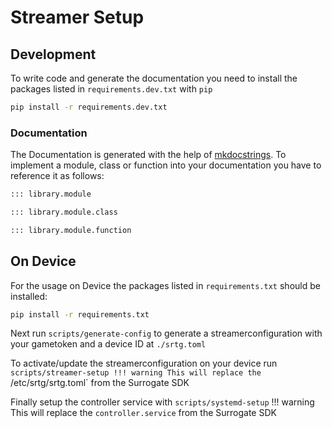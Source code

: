 # Streamer Setup

## Development

To write code and generate the documentation you need to install the packages listed in `requirements.dev.txt` with `pip`

```bash
pip install -r requirements.dev.txt
```

### Documentation

The Documentation is generated with the help of [mkdocstrings](https://mkdocstrings.github.io/#). To implement a module, class or function into your documentation you have to reference it as follows:

```md
::: library.module

::: library.module.class

::: library.module.function
```

## On Device

For the usage on Device the packages listed in `requirements.txt` should be installed:

```bash
pip install -r requirements.txt
```

Next run `scripts/generate-config` to generate a streamerconfiguration with your gametoken and a device ID at `./srtg.toml`

To activate/update the streamerconfiguration on your device run `scripts/streamer-setup
!!! warning
    This will replace the `/etc/srtg/srtg.toml` from the Surrogate SDK

Finally setup the controller service with `scripts/systemd-setup`
!!! warning
    This will replace the `controller.service` from the Surrogate SDK
